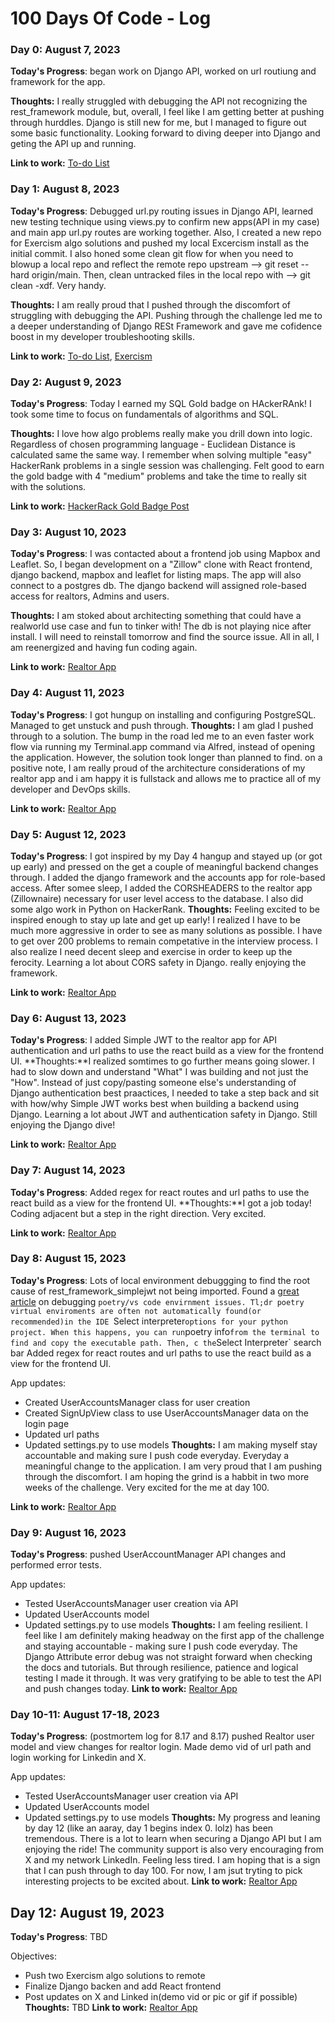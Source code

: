 # 100 Days Of Code - Log

### Day 0: August 7, 2023 


**Today's Progress**: began work on Django API, worked on url routiung and framework for the app. 

**Thoughts:** I really struggled with debugging the API not recognizing the rest_framework module, but, overall, I feel like I am getting better at pushing through hurddles. Django is still new for me, but I managed to figure out some basic functionality. Looking forward to diving deeper into Django and geting the API up and running.

**Link to work:** [To-do List](https://github.com/DevTrav/to-do-list/tree/main)

### Day 1: August 8, 2023 


**Today's Progress**: Debugged url.py routing issues in Django API, learned new testing technique using views.py to confirm new apps(API in my case) and main app url.py routes are working together. Also, I created a new repo for Exercism algo solutions and pushed my local Excercism install as the initial commit. I also honed some clean git flow for when you need to blowup a local repo and reflect the remote repo upstream --> git reset --hard origin/main. Then, clean untracked files in the local repo with --> git clean -xdf. Very handy.

**Thoughts:** I am really proud that I pushed through the discomfort of struggling with debugging the API. Pushing through the challenge led me to a deeper understanding of Django RESt Framework and gave me cofidence boost in my developer troubleshooting skills. 

**Link to work:** [To-do List](https://github.com/DevTrav/to-do-list/tree/main), [Exercism](https://github.com/DevTrav/exercism)

### Day 2: August 9, 2023 


**Today's Progress**: Today I earned my SQL Gold badge on HAckerRAnk! I took some time to focus on fundamentals of algorithms and SQL. 

**Thoughts:** I love how algo problems really make you drill down into logic. Regardless of chosen programming language - Euclidean Distance is calculated same the same way. I remember when solving multiple "easy" HackerRank problems in a single session was challenging. Felt good to earn the gold badge with 4 "medium" problems and take the time to really sit with the solutions.

**Link to work:** [HackerRack Gold Badge Post](https://www.linkedin.com/feed/update/urn:li:activity:7095272166350340098/)

### Day 3: August 10, 2023 


**Today's Progress**: I was contacted about a frontend job using Mapbox and Leaflet. So, I began development on a "Zillow" clone with React frontend, django backend, mapbox and leaflet for listing maps. The app will also connect to a postgres db. The django backend will assigned role-based access for realtors, Admins and users.

**Thoughts:** I am stoked about architecting something that could have a realworld use case and fun to tinker with! The db is not playing nice after install. I will need to reinstall tomorrow and find the source issue. All in all, I am reenergized and having fun coding again.

**Link to work:** [Realtor App](https://github.com/DevTrav/realtor_app.git)

### Day 4: August 11, 2023 


**Today's Progress**: I got hungup on installing and configuring PostgreSQL. Managed to get unstuck and push through. 
**Thoughts:** I am glad I pushed through to a solution. The bump in the road led me to an even faster work flow via running my Terminal.app command via Alfred, instead of opening the application. However, the solution took longer than planned to find. on a positive note, I am really proud of the architecture considerations of my realtor app and i am happy it is fullstack and allows me to practice all of my developer and DevOps skills. 

**Link to work:** [Realtor App](https://github.com/DevTrav/realtor_app.git)

### Day 5: August 12, 2023 


**Today's Progress**: I got inspired by my Day 4 hangup and stayed up (or got up early) and pressed on the get a couple of meaningful backend changes through. I added the django framework and the accounts app for role-based access. After somee sleep, I added the CORSHEADERS to the realtor app (Zillownaire) necessary for user level access to the database. I also did some algo work in Python on HackerRank.
**Thoughts:** Feeling excited to be inspired enough to stay up late and get up early! 
 I realized I have to be much more aggressive in order to see as many solutions as possible. I have to get over 200 problems to remain competative in the interview process. I also realize I need decent sleep and exercise in order to keep up the ferocity. Learning a lot about CORS safety in Django. really enjoying the framework.  

**Link to work:** [Realtor App](https://github.com/DevTrav/realtor_app.git)
### Day 6: August 13, 2023 


**Today's Progress**: I added Simple JWT to the realtor app for API authentication and url paths to use the react build as a view for the frontend UI.
 **Thoughts:**I realized somtimes to go further means going slower. I had to slow down and understand "What" I was building and not just the "How". Instead of just copy/pasting someone else's understanding of Django authentication best praactices, I needed to take a step back and sit with how/why Simple JWT works best when building a backend using Django.  Learning a lot about JWT and authentication safety in Django. Still enjoying the Django dive!

**Link to work:** [Realtor App](https://github.com/DevTrav/realtor_app.git)

### Day 7: August 14, 2023 


**Today's Progress**: Added regex for react routes and url paths to use the react build as a view for the frontend UI.
 **Thoughts:**I got a job today! Coding adjacent but a step in the right direction. Very excited.

**Link to work:** [Realtor App](https://github.com/DevTrav/realtor_app.git)

### Day 8: August 15, 2023 


**Today's Progress**: Lots of local environment debuggging to find the root cause of rest_framework_simplejwt not being imported. Found a [great article](https://python.plainenglish.io/debugging-django-with-vs-code-and-poetry-c41a7c517df0) on debugging `poetry/vs code envirnment issues. Tl;dr poetry virtual enviroments are often not automatically found(or recommended)in the IDE `Select interpreter` options for your python project. When this happens, you can run `poetry info` from the terminal to find and copy the executable path. Then, c the `Select Interpreter` search bar Added regex for react routes and url paths to use the react build as a view for the frontend UI.

App updates:
- Created UserAccountsManager class for user creation
- Created SignUpView class to use UserAccountsManager data on the login page
- Updated url paths
- Updated settings.py to use models
 **Thoughts:** I am making myself stay accountable and making sure I push code everyday. Everyday a meaningful change to the application. I am very proud that I am pushing through the discomfort. I am hoping the grind is a habbit in two more weeks of the challenge. Very excited for the me at day 100.

**Link to work:** [Realtor App](https://github.com/DevTrav/realtor_app.git)

### Day 9: August 16, 2023 


**Today's Progress**: pushed UserAccountManager API changes and performed error tests. 

App updates:
- Tested UserAccountsManager user creation via API
- Updated UserAccounts model
- Updated settings.py to use models
 **Thoughts:** I am feeling resilient. I feel like I am definitely making headway on the first app of the challenge and staying accountable - making sure I push code everyday. The Django Attribute error debug was not straight forward when checking the docs and tutorials. But through resilience, patience and  logical testing I made it through. It was very gratifying to be able to test the API and push changes today.
**Link to work:** [Realtor App](https://github.com/DevTrav/realtor_app.git)

### Day 10-11: August 17-18, 2023 


**Today's Progress**: (postmortem log for 8.17 and 8.17) pushed Realtor user model and view changes for realtor login. Made demo vid of url path and login working for Linkedin and X.

App updates:
- Tested UserAccountsManager user creation via API
- Updated UserAccounts model
- Updated settings.py to use models
 **Thoughts:** My progress and leaning by day 12 (like an aaray, day 1 begins index 0. lolz) has been tremendous. There is a lot to learn when securing a Django API but I am enjoying the ride! The community support is also very encouraging from  X and my network LinkedIn. Feeling less tired. I am hoping that is a sign that I can push through to day 100. For now, I am jsut tryting to pick interesting projects to be excited about.
**Link to work:** [Realtor App](https://github.com/DevTrav/realtor_app.git)

## Day 12: August 19, 2023 


**Today's Progress**: TBD

Objectives:
- Push two Exercism algo solutions to remote 
- Finalize Django backen and add React frontend
- Post updates on X and Linked in(demo vid or pic or gif if possible)
 **Thoughts:** TBD
**Link to work:** [Realtor App](https://github.com/DevTrav/realtor_app.git)